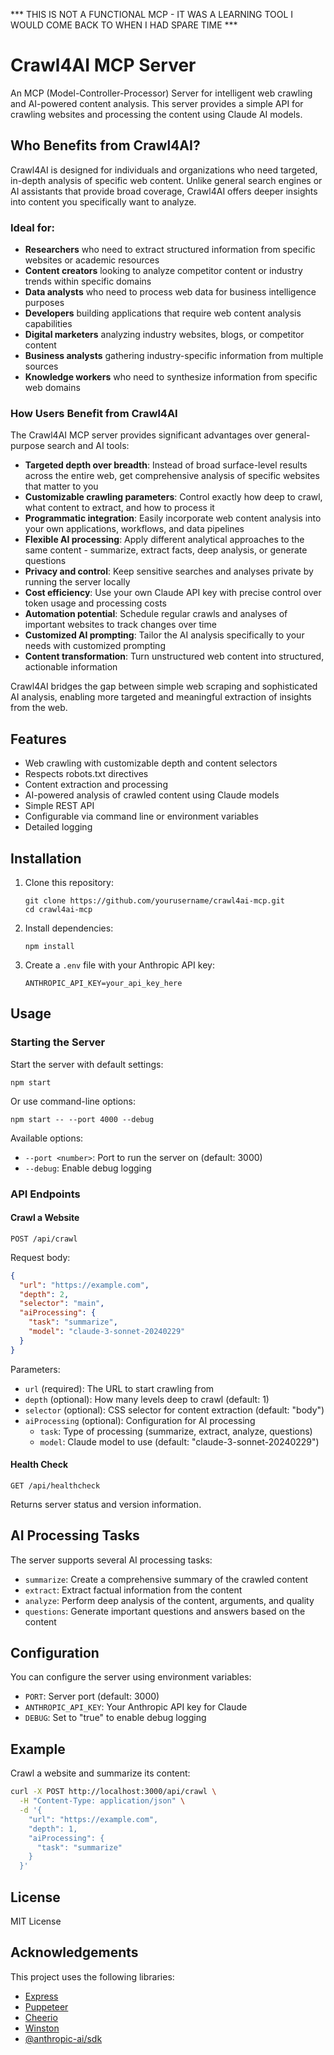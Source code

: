 *** THIS IS NOT A FUNCTIONAL MCP - IT WAS A LEARNING TOOL I WOULD COME BACK TO WHEN I HAD SPARE TIME ***

# Crawl4AI MCP Server

An MCP (Model-Controller-Processor) Server for intelligent web crawling and AI-powered content analysis. This server provides a simple API for crawling websites and processing the content using Claude AI models.

## Who Benefits from Crawl4AI?

Crawl4AI is designed for individuals and organizations who need targeted, in-depth analysis of specific web content. Unlike general search engines or AI assistants that provide broad coverage, Crawl4AI offers deeper insights into content you specifically want to analyze.

### Ideal for:

* **Researchers** who need to extract structured information from specific websites or academic resources
* **Content creators** looking to analyze competitor content or industry trends within specific domains
* **Data analysts** who need to process web data for business intelligence purposes
* **Developers** building applications that require web content analysis capabilities
* **Digital marketers** analyzing industry websites, blogs, or competitor content
* **Business analysts** gathering industry-specific information from multiple sources
* **Knowledge workers** who need to synthesize information from specific web domains

### How Users Benefit from Crawl4AI

The Crawl4AI MCP server provides significant advantages over general-purpose search and AI tools:

* **Targeted depth over breadth**: Instead of broad surface-level results across the entire web, get comprehensive analysis of specific websites that matter to you
* **Customizable crawling parameters**: Control exactly how deep to crawl, what content to extract, and how to process it
* **Programmatic integration**: Easily incorporate web content analysis into your own applications, workflows, and data pipelines
* **Flexible AI processing**: Apply different analytical approaches to the same content - summarize, extract facts, deep analysis, or generate questions
* **Privacy and control**: Keep sensitive searches and analyses private by running the server locally
* **Cost efficiency**: Use your own Claude API key with precise control over token usage and processing costs
* **Automation potential**: Schedule regular crawls and analyses of important websites to track changes over time
* **Customized AI prompting**: Tailor the AI analysis specifically to your needs with customized prompting
* **Content transformation**: Turn unstructured web content into structured, actionable information

Crawl4AI bridges the gap between simple web scraping and sophisticated AI analysis, enabling more targeted and meaningful extraction of insights from the web.

## Features

- Web crawling with customizable depth and content selectors
- Respects robots.txt directives
- Content extraction and processing
- AI-powered analysis of crawled content using Claude models
- Simple REST API
- Configurable via command line or environment variables
- Detailed logging

## Installation

1. Clone this repository:
   ```
   git clone https://github.com/yourusername/crawl4ai-mcp.git
   cd crawl4ai-mcp
   ```

2. Install dependencies:
   ```
   npm install
   ```

3. Create a `.env` file with your Anthropic API key:
   ```
   ANTHROPIC_API_KEY=your_api_key_here
   ```

## Usage

### Starting the Server

Start the server with default settings:

```
npm start
```

Or use command-line options:

```
npm start -- --port 4000 --debug
```

Available options:

- `--port <number>`: Port to run the server on (default: 3000)
- `--debug`: Enable debug logging

### API Endpoints

#### Crawl a Website

```
POST /api/crawl
```

Request body:

```json
{
  "url": "https://example.com",
  "depth": 2,
  "selector": "main",
  "aiProcessing": {
    "task": "summarize",
    "model": "claude-3-sonnet-20240229"
  }
}
```

Parameters:

- `url` (required): The URL to start crawling from
- `depth` (optional): How many levels deep to crawl (default: 1)
- `selector` (optional): CSS selector for content extraction (default: "body")
- `aiProcessing` (optional): Configuration for AI processing
  - `task`: Type of processing (summarize, extract, analyze, questions)
  - `model`: Claude model to use (default: "claude-3-sonnet-20240229")

#### Health Check

```
GET /api/healthcheck
```

Returns server status and version information.

## AI Processing Tasks

The server supports several AI processing tasks:

- `summarize`: Create a comprehensive summary of the crawled content
- `extract`: Extract factual information from the content
- `analyze`: Perform deep analysis of the content, arguments, and quality
- `questions`: Generate important questions and answers based on the content

## Configuration

You can configure the server using environment variables:

- `PORT`: Server port (default: 3000)
- `ANTHROPIC_API_KEY`: Your Anthropic API key for Claude
- `DEBUG`: Set to "true" to enable debug logging

## Example

Crawl a website and summarize its content:

```bash
curl -X POST http://localhost:3000/api/crawl \
  -H "Content-Type: application/json" \
  -d '{
    "url": "https://example.com",
    "depth": 1,
    "aiProcessing": {
      "task": "summarize"
    }
  }'
```

## License

MIT License

## Acknowledgements

This project uses the following libraries:

- [Express](https://expressjs.com/)
- [Puppeteer](https://pptr.dev/)
- [Cheerio](https://cheerio.js.org/)
- [Winston](https://github.com/winstonjs/winston)
- [@anthropic-ai/sdk](https://github.com/anthropics/anthropic-sdk-typescript)
